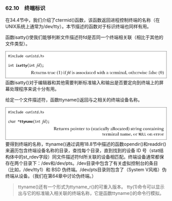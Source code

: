 ### 62.10　终端标识

在34.4节中，我们介绍了ctermid()函数，该函数返回进程控制终端的名称（在UNIX系统上通常为/dev/tty）。本节描述的函数对于标识终端也同样有用。

函数isatty()使我们能够判断文件描述符fd是否同一个终端相关联（相比于其他的文件类型）。



![1614.png](../images/1614.png)
函数isatty()对于编辑器和其他需要判断标准输入和输出是否要定向到终端上的屏幕处理程序来说十分有用。

给定一个文件描述符，函数ttyname()返回与之相关的终端设备名称。



![1615.png](../images/1615.png)
要得到终端的名称，ttyname()通过调用18.8节中描述的函数opendir()和readdir()来遍历包含终端设备名称的目录，查找每个目录，直到找到的设备 ID 号（stat结构体中的st_rdev字段）同文件描述符fd所关联的设备相匹配。终端设备通常都保存在两个目录下：/dev和/dev/pts。/dev目录中包含了有关虚拟控制台的条目（比如，/dev/tty1）和 BSD 伪终端。/dev/pts目录则包含了（System V风格）伪终端从设备。（我们在第64章中讨论伪终端。）

> ttyname()还有一个形式为ttyname_r()的可重入版本。
> tty(1)命令可以显示出与它的标准输入相关联的终端名称，它是函数ttyname()的命令行模拟。

